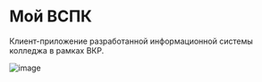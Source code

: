 # Мой ВСПК
Клиент-приложение разработанной информационной системы колледжа в рамках ВКР.

![image](https://user-images.githubusercontent.com/53789111/175966099-e8c5fb0b-3dbb-4aff-ae30-1031ef6cd649.png)
